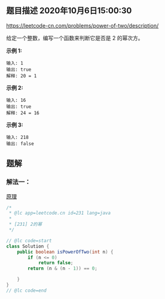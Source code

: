 ## 题目描述	2020年10月6日15:00:30

https://leetcode-cn.com/problems/power-of-two/description/

给定一个整数，编写一个函数来判断它是否是 2 的幂次方。

**示例 1:**

```
输入: 1
输出: true
解释: 20 = 1
```

**示例 2:**

```
输入: 16
输出: true
解释: 24 = 16
```

**示例 3:**

```
输入: 218
输出: false
```

## 题解

### 解法一：

 [原理](D:\笔记\leetcode题目\191、位1的个数-位运算.md) 

```java
/*
 * @lc app=leetcode.cn id=231 lang=java
 *
 * [231] 2的幂
 */

// @lc code=start
class Solution {
    public boolean isPowerOfTwo(int n) {
        if (n <= 0)
            return false;
        return (n & (n - 1)) == 0;

    }
}
// @lc code=end

```

